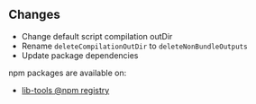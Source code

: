 ## Changes

* Change default script compilation outDir
* Rename `deleteCompilationOutDir` to `deleteNonBundleOutputs`
* Update package dependencies

npm packages are available on:

* [lib-tools @npm registry](https://www.npmjs.com/package/lib-tools)

